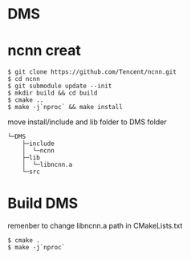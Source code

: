 # DMS
# ncnn creat
```
$ git clone https://github.com/Tencent/ncnn.git
$ cd ncnn
$ git submodule update --init
$ mkdir build && cd build
$ cmake ..
$ make -j`nproc` && make install
```
move install/include and lib folder to DMS folder
```
└─DMS
    ├─include
    │  └─ncnn
    ├─lib
    │  └─libncnn.a
    └─src
```
# Build DMS
remenber to change libncnn.a path in CMakeLists.txt
```
$ cmake .
$ make -j`nproc`
```